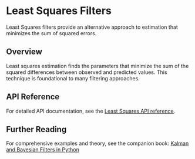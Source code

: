 # Least Squares Filters

Least Squares filters provide an alternative approach to estimation that minimizes the sum of squared errors.

## Overview

Least squares estimation finds the parameters that minimize the sum of the squared differences between observed and predicted values. This technique is foundational to many filtering approaches.

## API Reference

For detailed API documentation, see the [Least Squares API reference](../api/leastsq.md).

## Further Reading

For comprehensive examples and theory, see the companion book:
[Kalman and Bayesian Filters in Python](https://github.com/rlabbe/Kalman-and-Bayesian-Filters-in-Python/)
